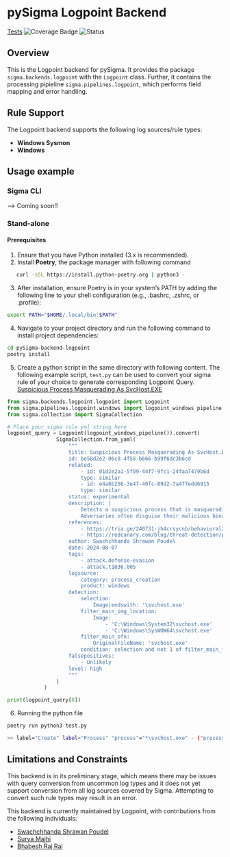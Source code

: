 # pySigma Logpoint Backend
[Tests](https://github.com/logpoint/pySigma-backend-logpoint/actions/workflows/test.yml/badge.svg)
![Coverage Badge](https://img.shields.io/endpoint?url=https://gist.githubusercontent.com/logpoint/***************/raw/logpoint_pysigma_coverage.json)
![Status](https://img.shields.io/badge/Status-pre--release-orange)

## Overview
This is the Logpoint backend for pySigma. It provides the package `sigma.backends.logpoint` with the `Logpoint` class.
Further, it contains the processing pipieline `sigma.pipelines.logpoint`, which performs field mapping and error handling.

## Rule Support
The Logpoint backend supports the following log sources/rule types:

- **Windows Sysmon**
- **Windows**

## Usage example

### Sigma CLI
--> Coming soon!!

### Stand-alone

#### Prerequisites

1. Ensure that you have Python installed (3.x is recommended).
2. Install **Poetry**, the package manager with following command
```bash
   curl -sSL https://install.python-poetry.org | python3 -
```
3. After installation, ensure Poetry is in your system’s PATH by adding the following line to your shell configuration (e.g., .bashrc, .zshrc, or .profile):
```bash
export PATH="$HOME/.local/bin:$PATH"
```
4. Navigate to your project directory and run the following command to install project dependencies:
```bash
cd pySigma-backend-logpoint
poetry install
```
5. Create a python script in the same directory with following content. 
The following example script, `test.py` can be used to convert your sigma rule of your choice to generate corresponding Logpoint Query.
[Suspicious Process Masquerading As SvcHost.EXE](https://github.com/SigmaHQ/sigma/blob/598d29f811c1859ba18e05b8c419cc94410c9a55/rules/windows/process_creation/proc_creation_win_svchost_masqueraded_execution.yml)

```python
from sigma.backends.logpoint.logpoint import Logpoint
from sigma.pipelines.logpoint.windows import logpoint_windows_pipeline
from sigma.collection import SigmaCollection

# Place your sigma rule yml string here
logpoint_query = Logpoint(logpoint_windows_pipeline()).convert(
                SigmaCollection.from_yaml(
                    """
                    title: Suspicious Process Masquerading As SvcHost.EXE
                    id: be58d2e2-06c8-4f58-b666-b99f6dc3b6cd
                    related:
                        - id: 01d2e2a1-5f09-44f7-9fc1-24faa7479b6d
                        type: similar
                        - id: e4a6b256-3e47-40fc-89d2-7a477edd6915
                        type: similar
                    status: experimental
                    description: |
                        Detects a suspicious process that is masquerading as the legitimate "svchost.exe" by naming its binary "svchost.exe" and executing from an uncommon location.
                        Adversaries often disguise their malicious binaries by naming them after legitimate system processes like "svchost.exe" to evade detection.
                    references:
                        - https://tria.ge/240731-jh4crsycnb/behavioral2
                        - https://redcanary.com/blog/threat-detection/process-masquerading/
                    author: Swachchhanda Shrawan Poudel
                    date: 2024-08-07
                    tags:
                        - attack.defense-evasion
                        - attack.t1036.005
                    logsource:
                        category: process_creation
                        product: windows
                    detection:
                        selection:
                            Image|endswith: '\svchost.exe'
                        filter_main_img_location:
                            Image:
                                - 'C:\Windows\System32\svchost.exe'
                                - 'C:\Windows\SysWOW64\svchost.exe'
                        filter_main_ofn:
                            OriginalFileName: 'svchost.exe'
                        condition: selection and not 1 of filter_main_*
                    falsepositives:
                        - Unlikely
                    level: high
                    """
                )
            )

print(logpoint_query[0])
```

6.  Running the python file
```bash
poetry run python3 test.py

>> label="Create" label="Process" "process"="*\svchost.exe" - ("process" in ["C:\Windows\System32\svchost.exe", "C:\Windows\SysWOW64\svchost.exe"] or file="svchost.exe")
```

## Limitations and Constraints
This backend is in its preliminary stage, which means there may be issues with query conversion from uncommon log types and it does not yet support conversion from all log sources covered by Sigma. Attempting to convert such rule types may result in an error.


This backend is currently maintained by Logpoint, with contributions from the following individuals:
* [Swachchhanda Shrawan Poudel](https://github.com/swachchhanda000/)
* [Surya Majhi](https://github.com/suryamajhi)
* [Bhabesh Raj Rai](https://github.com/d4rk-d4nph3)
